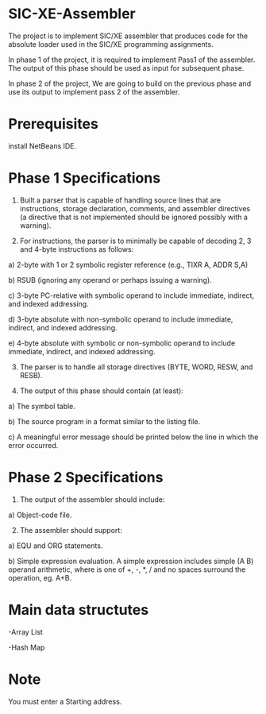 # SIC-XE-Assembler

The project is to implement SIC/XE assembler that produces code for the absolute loader
used in the SIC/XE programming assignments.

In phase 1 of the project, it is required to implement Pass1 of the assembler. The output of this
phase should be used as input for subsequent phase.

In phase 2 of the project, We are going to build on the previous phase and use its output to
implement pass 2 of the assembler.

# Prerequisites

install NetBeans IDE.

# Phase 1 Specifications

1. Built a parser that is capable of handling source lines that are instructions, storage
declaration, comments, and assembler directives (a directive that is not implemented should be
ignored possibly with a warning).

2. For instructions, the parser is to minimally be capable of decoding 2, 3 and 4-byte instructions as
follows:

a) 2-byte with 1 or 2 symbolic register reference (e.g., TIXR A, ADDR S,A)

b) RSUB (ignoring any operand or perhaps issuing a warning).

c) 3-byte PC-relative with symbolic operand to include immediate, indirect, and indexed
addressing.

d) 3-byte absolute with non-symbolic operand to include immediate, indirect, and indexed
addressing.

e) 4-byte absolute with symbolic or non-symbolic operand to include immediate, indirect,
and indexed addressing.

3. The parser is to handle all storage directives (BYTE, WORD, RESW, and RESB).

4. The output of this phase should contain (at least):

a) The symbol table.

b) The source program in a format similar to the listing file.

c) A meaningful error message should be printed below the line in which the error
occurred.

# Phase 2 Specifications

1. The output of the assembler should include:

a) Object-code file.

2. The assembler should support:

a) EQU and ORG statements.

b) Simple expression evaluation. A simple expression includes simple (A <op> B) operand
arithmetic, where <op> is one of +, -, *, / and no spaces surround the operation, eg. A+B.
  
  # Main data structutes
  
  -Array List
  
  -Hash Map
  
  # Note

You must enter a Starting address.

